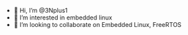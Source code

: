 - 👋 Hi, I’m @3Nplus1
- 👀 I’m interested in embedded linux
- 💞️ I’m looking to collaborate on Embedded Linux, FreeRTOS

<!---
3Nplus1/3Nplus1 is a ✨ special ✨ repository because its `README.md` (this file) appears on your GitHub profile.
You can click the Preview link to take a look at your changes.
--->
